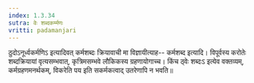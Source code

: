 ```yaml
---
index: 1.3.34
sutra: वेः शब्दकर्म्मणः
vritti: padamanjari
---
```


 ठुदोऽनूर्ध्वकर्मणिऽ इत्यादिवत् कर्मशब्दः क्रियावाची मा विज्ञायीत्याह-- कर्मशब्द इत्यादि। विपूर्वस्य करोतेः शब्दक्रियायां वृत्यसम्भवात्, कृत्रिमसम्भवे लौकिकस्य ग्रहणायोगाच्च। किंच ठ्वेः शब्दःऽ इत्येव वक्तव्यम्, कर्मग्रहणमनर्थकम्, विकरेति पय इति सकर्मकत्वाद् उतरेणापि न भवति॥